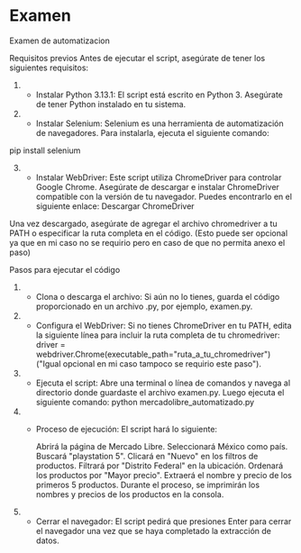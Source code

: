 # Examen
Examen de automatizacion

Requisitos previos
Antes de ejecutar el script, asegúrate de tener los siguientes requisitos:

1. - Instalar Python 3.13.1: El script está escrito en Python 3. Asegúrate de tener Python instalado en tu sistema.

2. - Instalar Selenium: Selenium es una herramienta de automatización de navegadores. Para instalarla, ejecuta el siguiente comando:

  pip install selenium

3. - Instalar WebDriver: Este script utiliza ChromeDriver para controlar Google Chrome. Asegúrate de descargar e instalar ChromeDriver compatible con la versión de tu navegador. Puedes encontrarlo en el siguiente enlace:
Descargar ChromeDriver

Una vez descargado, asegúrate de agregar el archivo chromedriver a tu PATH o especificar la ruta completa en el código. (Esto puede ser opcional ya que en mi caso no se requirio pero en caso de que no permita anexo el paso)

Pasos para ejecutar el código

1. - Clona o descarga el archivo: Si aún no lo tienes, guarda el código proporcionado en un archivo .py, por ejemplo, examen.py.
2. - Configura el WebDriver: Si no tienes ChromeDriver en tu PATH, edita la siguiente línea para incluir la ruta completa de tu chromedriver:
     driver = webdriver.Chrome(executable_path="ruta_a_tu_chromedriver") ("Igual opcional en mi caso tampoco se requirio este paso").
3. - Ejecuta el script: Abre una terminal o línea de comandos y navega al directorio donde guardaste el archivo examen.py. Luego ejecuta el siguiente comando:
  python mercadolibre_automatizado.py
4. - Proceso de ejecución: El script hará lo siguiente:

        Abrirá la página de Mercado Libre.
        Seleccionará México como país.
        Buscará "playstation 5".
        Clicará en "Nuevo" en los filtros de productos.
        Filtrará por "Distrito Federal" en la ubicación.
        Ordenará los productos por "Mayor precio".
        Extraerá el nombre y precio de los primeros 5 productos.
        Durante el proceso, se imprimirán los nombres y precios de los productos en la consola.

5. - Cerrar el navegador: El script pedirá que presiones Enter para cerrar el navegador una vez que se haya completado la extracción de datos.
